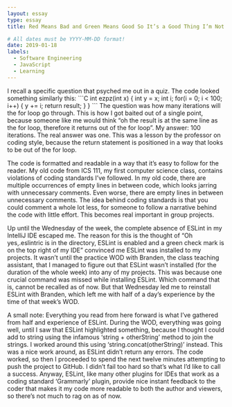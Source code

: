```yaml
---
layout: essay
type: essay
title: Red Means Bad and Green Means Good So It’s a Good Thing I’m Not Colorblind

# All dates must be YYYY-MM-DD format!
date: 2019-01-18
labels:
  - Software Engineering
  - JavaScript
  - Learning
---
```

<p>
	I recall a specific question that psyched me out in a quiz. The code looked something similarly this:
```C
int ezpz(int x) {
    int y = x;
    int i;
    for(i = 0; i < 100; i++) {
        y += i;
    return result;
    }
}
```
The question was how many iterations will the for loop go through. This is how I got baited out of a single point, because someone like me would think “oh the result is at the same line as the for loop, therefore it returns out of the for loop”. My answer: 100 iterations. The real answer was one. This was a lesson by the professor on coding style, because the return statement is positioned in a way that looks to be out of the for loop. <p>
	<p>	The code is formatted and readable in a way that it’s easy to follow for the reader. My old code from ICS 111, my first computer science class, contains violations of coding standards I’ve followed. In my old code, there are multiple occurrences of empty lines in between code, which looks jarring with unnecessary comments. Even worse, there are empty lines in between unnecessary comments. The idea behind coding standards is that you could comment a whole lot less, for someone to follow a narrative behind the code with little effort. This becomes real important in group projects.<p>
<p>	Up until the Wednesday of the week, the complete absence of ESLint in my IntelliJ IDE escaped me. The reason for this is the thought of “Oh yes,.eslintric is in the directory, ESLint is enabled and a green check mark is on the top right of my IDE” convinced me ESLint was installed to my projects. It wasn’t until the practice WOD with Branden, the class teaching assistant, that I managed to figure out that ESLint wasn’t installed (for the duration of the whole week) into any of my projects. This was because one crucial command was missed while installing ESLint. Which command that is, cannot be recalled as of now. But that Wednesday led me to reinstall ESLint with Branden, which left me with half of a day’s experience by the time of that week’s WOD.<p>
	<p>	A small note: Everything you read from here forward is what I’ve gathered from half and experience of ESLint. During the WOD, everything was going well, until I saw that ESLint highlighted something, because I thought I could add to string using the infamous ‘string + otherString’ method to join the strings. I worked around this using ‘string.concat(otherString)’ instead. This was a nice work around, as ESLint didn’t return any errors. The code worked, so then I proceeded to spend the next twelve minutes attempting to push the project to GitHub. I didn’t fail too hard so that’s what I’d like to call a success. Anyway, ESLint, like many other plugins for IDEs that work as a coding standard ‘Grammarly’ plugin, provide nice instant feedback to the coder that makes it my code more readable to both the author and viewers, so there’s not much to rag on as of now.<p>

